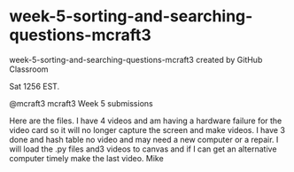 # week-5-sorting-and-searching-questions-mcraft3
week-5-sorting-and-searching-questions-mcraft3 created by GitHub Classroom

Sat 1256 EST. 

@mcraft3
mcraft3 Week 5 submissions

Here are the files. I have 4 videos and am having a hardware failure for the video card 
so it will no longer capture the screen and make videos. I have 3 done and hash table no 
video and may need a new computer or a repair. I will load the .py files and3 videos to 
canvas and if I can get an alternative computer timely make the last video. Mike
